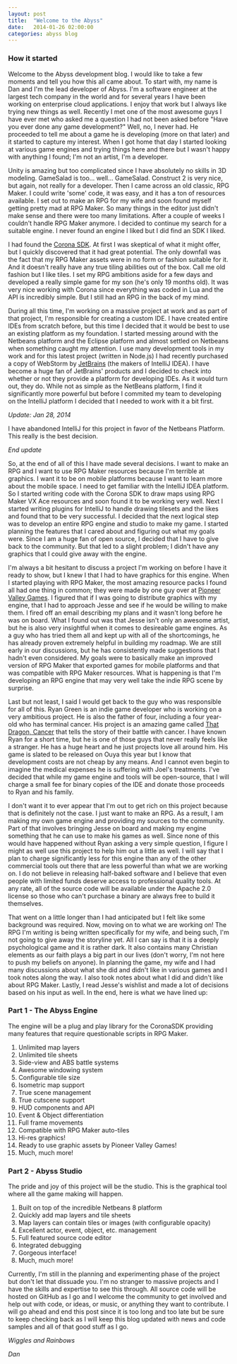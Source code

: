 ```yaml
---
layout: post
title:  "Welcome to the Abyss"
date:   2014-01-26 02:00:00
categories: abyss blog
---
```


### How it started
Welcome to the Abyss development blog. I would like to take a few moments and tell you how this all came about. To start with, my name is Dan
and I'm the lead developer of Abyss. I'm a software engineer at the largest tech company in the world and for several years I have been working on enterprise
cloud applications. I enjoy that work but I always like trying new things as well. Recently I met one of the most awesome guys I have ever met who asked
me a question I had not been asked before "Have you ever done any game development?" Well, no, I never had. He proceeded to tell me about a game he is
developing (more on that later) and it started to capture my interest. When I got home that day I started looking at various game engines and trying things
here and there but I wasn't happy with anything I found; I'm not an artist, I'm a developer. 

Unity is amazing but too complicated since I have absolutely no skills in 3D modeling. GameSalad is too... well... GameSalad. Construct 2 is very nice, but 
again, not really for a developer. Then I came across an old classic, RPG Maker. I could write 'some' code, it was easy, and it has a ton of resources available. 
I set out to make an RPG for my wife and soon found myself getting pretty mad at RPG Maker. So many things in the editor just didn't make sense and there 
were too many limitations. After a couple of weeks I couldn't handle RPG Maker anymore. I decided to continue my search for a suitable engine. I never found 
an engine I liked but I did find an SDK I liked. 

I had found the [Corona SDK][corona]. At first I was skeptical of what it might offer, but I quickly discovered that it had great potential. The only downfall 
was the fact that my RPG Maker assets were in no form or fashion suitable for it. And it doesn't really have any true tiling abilities out of the box. Call
me old fashion but I like tiles. I set my RPG ambitions aside for a few days and developed a really simple game for my son (he's only 19 months old). It
was very nice working with Corona since everything was coded in Lua and the API is incredibly simple. But I still had an RPG in the back of my mind.

During all this time, I'm working on a massive project at work and as part of that project, I'm responsible for creating a custom IDE. I have created entire
IDEs from scratch before, but this time I decided that it would be best to use an existing platform as my foundation. I started messing around with the Netbeans
platform and the Eclipse platform and almost settled on Netbeans when something caught my attention. I use many development tools in my work and
for this latest project (written in Node.js) I had recently purchased a copy of WebStorm by [JetBrains][jetbrains] (the makers of IntelliJ IDEA). I have
become a huge fan of JetBrains' products and I decided to check into whether or not they provide a platform for developing IDEs. As it would turn out, they
do. While not as simple as the NetBeans platform, I find it significantly more powerful but before I commited my team to developing on the IntelliJ platform I decided that I needed to work with it a bit first.

_Update: Jan 28, 2014_

I have abandoned IntelliJ for this project in favor of the Netbeans Platform. This really is the best decision.

_End update_

So, at the end of all of this I have made several decisions. I want to make an RPG and I want to use RPG Maker resources because I'm terrible at graphics.
I want it to be on mobile platforms because I want to learn more about the mobile space. I need to get familiar with the IntelliJ IDEA platform. So I started 
writing code with the Corona SDK to draw maps using RPG Maker VX Ace resources and soon found it to be working very well. Next I started writing plugins for 
IntelliJ to handle drawing tilesets and the likes and found that to be very successful. I decided that the next logical step was to develop an entire RPG
engine and studio to make my game. I started planning the features that I cared about and figuring out what my goals were. Since I am a huge fan of
open source, I decided that I have to give back to the community. But that led to a slight problem; I didn't have any graphics that I could give away
with the engine.

I'm always a bit hesitant to discuss a project I'm working on before I have it ready to show, but I knew I that I had to have graphics for this engine.
When I started playing with RPG Maker, the most amazing resource packs I found all had one thing in common; they were made by one guy over at 
[Pioneer Valley Games][pvg]. I figured that if I was going to distribute graphics with my engine, that I had to approach Jesse and see if he would be
willing to make them. I fired off an email describing my plans and it wasn't long before he was on board. What I found out was that Jesse isn't only
an awesome artist, but he is also very insightful when it comes to desireable game engines. As a guy who has tried them all and kept up with all
of the shortcomings, he has already proven extremely helpful in building my roadmap. We are still early in our discussions, but he has consistently
made suggestions that I hadn't even considered. My goals were to basically make an improved version of RPG Maker that exported games for mobile platforms
and that was compatible with RPG Maker resources. What is happening is that I'm developing an RPG engine that may very well take the indie RPG scene
by surprise.

Last but not least, I said I would get back to the guy who was responsible for all of this. Ryan Green is an indie game developer who is working on
a very ambitious project. He is also the father of four, including a four year-old who has terminal cancer. His project is an amazing game called
[That Dragon, Cancer][tdc] that tells the story of their battle with cancer. I have known Ryan for a short time, but he is one of those guys that
never really feels like a stranger. He has a huge heart and he just projects love all around him. His game is slated to be released on Ouya this
year but I know that development costs are not cheap by any means. And I cannot even begin to imagine the medical expenses he is suffering with
Joel's treatments. I've decided that while my game engine and tools will be open-source, that I will charge a small fee for binary copies of the
IDE and donate those proceeds to Ryan and his family. 

I don't want it to ever appear that I'm out to get rich on this project because that is definitely not the case. I just want to make an RPG. As a
result, I am making my own game engine and providing my sources to the community. Part of that involves bringing Jesse on board and making my engine
something that he can use to make his games as well. Since none of this would have happened without Ryan asking a very simple question, I figure
I might as well use this project to help him out a little as well. I will say that I plan to charge significantly less for this engine than
any of the other commercial tools out there that are less powerful than what we are working on. I do not believe in releasing half-baked software
and I believe that even people with limited funds deserve access to professional quality tools. At any rate, all of the source code will be
available under the Apache 2.0 license so those who can't purchase a binary are always free to build it themselves.

That went on a little longer than I had anticipated but I felt like some background was required. Now, moving on to what we are working on!
The RPG I'm writing is being written specifically for my wife, and being such, I'm not going to give away the storyline yet. All I can say
is that it is a deeply psychological game and it is rather dark. It also contains many Christian elements as our faith plays a big part in
our lives (don't worry, I'm not here to push my beliefs on anyone). In planning the game, my wife and I had many discussions about what she
did and didn't like in various games and I took notes along the way. I also took notes about what I did and didn't like about RPG Maker.
Lastly, I read Jesse's wishlist and made a lot of decisions based on his input as well. In the end, here is what we have lined up:

### Part 1 - The Abyss Engine

The engine will be a plug and play library for the CoronaSDK providing many features that require questionable scripts in RPG Maker.

1. Unlimited map layers
2. Unlimited tile sheets
3. Side-view and ABS battle systems
4. Awesome windowing system
5. Configurable tile size
6. Isometric map support
7. True scene management
8. True cutscene support
9. HUD components and API
10. Event & Object differentiation
11. Full frame movements
12. Compatible with RPG Maker auto-tiles
13. Hi-res graphics!
14. Ready to use graphic assets by Pioneer Valley Games!
15. Much, much more!

### Part 2 - Abyss Studio

The pride and joy of this project will be the studio. This is the graphical tool where all the game making will happen.

1. Built on top of the incredible Netbeans 8 platform
2. Quickly add map layers and tile sheets
3. Map layers can contain tiles or images (with configurable opacity)
4. Excellent actor, event, object, etc. management
5. Full featured source code editor
6. Integrated debugging
7. Gorgeous interface!
8. Much, much more!

Currently, I'm still in the planning and experimenting phase of the project but don't let that dissuade you. I'm no stranger to massive
projects and I have the skills and expertise to see this through. All source code will be hosted on GitHub as I go and I welcome the
community to get involved and help out with code, or ideas, or music, or anything they want to contribute. I will go ahead and end
this post since it is too long and too late but be sure to keep checking back as I will keep this blog updated with news and code
samples and all of that good stuff as I go.

_Wiggles and Rainbows_

_Dan_

[corona]: http://coronalabs.com/products/corona-sdk/
[jetbrains]: http://jetbrains.com
[pvg]: http://pioneervalleygames.com
[tdc]: http://thatdragoncancer.com
